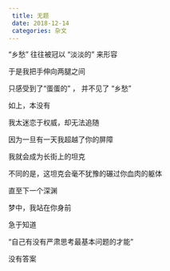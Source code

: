 ```yaml
---
 title: 无题
 date: 2018-12-14
 categories: 杂文
---
```


“乡愁” 往往被冠以 “淡淡的” 来形容

于是我把手伸向两腿之间

只感受到了“蛋蛋的” ， 并不见了 “乡愁”

如上，本没有



我太迷恋于权威，却无法追随

因为一旦有一天我超越了你的屏障

我就会成为长街上的坦克

不同的是，这坦克会毫不犹豫的碾过你血肉的躯体

直至下一个深渊



梦中，我站在你身前

急于知道

“自己有没有严肃思考最基本问题的才能”

没有答案
